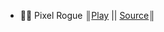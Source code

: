 - 👨‍💻 Pixel Rogue  ║[Play](https://thythal.itch.io/pixel-rogue) || [Source](https://github.com/ThyThal/Pixel-Rogue)║
